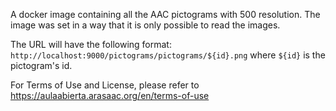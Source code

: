 A docker image containing all the AAC pictograms with 500 resolution. The image was set in a way that it is only possible to read the images.

The URL will have the following format: `http://localhost:9000/pictograms/pictograms/${id}.png` where `${id}` is the pictogram's id.

For Terms of Use and License, please refer to https://aulaabierta.arasaac.org/en/terms-of-use
